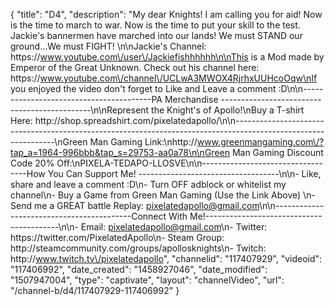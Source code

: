 {
    "title": "D4",
    "description": "My dear Knights!  I am calling you for aid!  Now is the time to march to war.  Now is the time to put your skill to the test.  Jackie's bannermen have marched into our lands!  We must STAND our ground...We must FIGHT! \n\nJackie's Channel: https:\/\/www.youtube.com\/user\/Jackiefishhhhhh\n\nThis is a Mod made by Emperor of the Great Unknown.  Check out his channel here: https:\/\/www.youtube.com\/channel\/UCLwA3MWOX4RjrhxUUHcoOqw\nIf you enjoyed the video don't forget to Like and Leave a comment :D\n\n----------------------------------------PA Merchandise ---------------------------------------------\n\nRepresent the Knight's of Apollo!\nBuy a T-shirt Here: http:\/\/shop.spreadshirt.com\/pixelatedapollo\/\n\n---------------------------------------------------------------------------------------------------------------\nGreen Man Gaming Link:\nhttp:\/\/www.greenmangaming.com\/?tap_a=1964-996bbb&tap_s=29753-aa0a78\n\nGreen Man Gaming Discount Code 20% Off:\nPIXELA-TEDAPO-LLOSVE\n\n----------------------------------How You Can Support Me! -----------------------------------\n\n- Like, share and leave a comment :D\n- Turn OFF adblock or whitelist my channel\n- Buy a Game from Green Man Gaming (Use the Link Above) \n- Send me a GREAT battle Replay: pixelatedapollo@gmail.com\n\n------------------------------------------Connect With Me!-----------------------------------------\n\n- Email: pixelatedapollo@gmail.com\n- Twitter: https:\/\/twitter.com\/PixelatedApollo\n- Steam Group:  http:\/\/steamcommunity.com\/groups\/apollosknights\n- Twitch: http:\/\/www.twitch.tv\/pixelatedapollo",
    "channelid": "117407929",
    "videoid": "117406992",
    "date_created": "1458927046",
    "date_modified": "1507947004",
    "type": "captivate",
    "layout": "channelVideo",
    "url": "\/channel-b\/d4\/117407929-117406992"
}